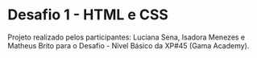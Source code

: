 # Desafio 1 - HTML e CSS
Projeto realizado pelos participantes: Luciana Sena, Isadora Menezes e Matheus Brito para o Desafio - Nível Básico da XP#45 (Gama Academy).

